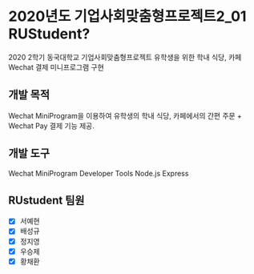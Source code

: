 # 2020년도 기업사회맞춤형프로젝트2_01 RUStudent?
2020 2학기 동국대학교 기업사회맞춤형프로젝트 
유학생을 위한 학내 식당, 카페 Wechat 결제 미니프로그램 구현

## 개발 목적
Wechat MiniProgram을 이용하여 유학생의 학내 식당, 카페에서의 간편 주문 + Wechat Pay 결제 기능 제공.

## 개발 도구
Wechat MiniProgram Developer Tools
Node.js
Express

## RUstudent 팀원
- [x] 서예현
- [x] 배성규
- [x] 정지영
- [x] 우승제
- [x] 황채환
